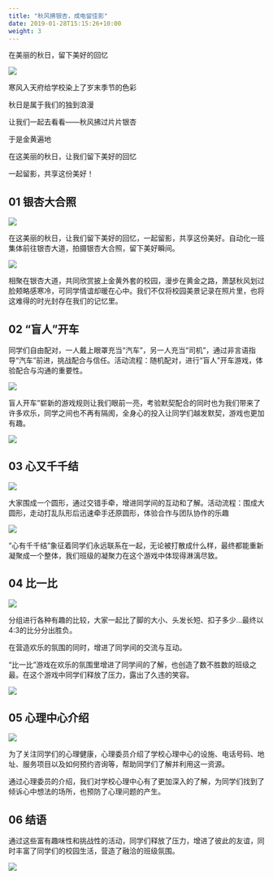 ```yaml
---
title: "秋风拂银杏，成电留佳影"
date: 2019-01-28T15:15:26+10:00
weight: 3
---
```


在美丽的秋日，留下美好的回忆

![](images/activities/3/1.png)

寒风入天府给学校染上了岁末季节的色彩

秋日是属于我们的独到浪漫

让我们一起去看看——秋风拂过片片银杏

于是金黄遍地

在这美丽的秋日，让我们留下美好的回忆

一起留影，共享这份美好！

 

## 01 银杏大合照

![](images/activities/3/2.jpg)

在这美丽的秋日，让我们留下美好的回忆，一起留影，共享这份美好。自动化一班集体前往银杏大道，拍摄银杏大合照，留下美好瞬间。

![](images/activities/3/3.png)

相聚在银杏大道，共同欣赏披上金黄外套的校园，漫步在黄金之路，萧瑟秋风划过脸颊略感寒冷，可同学情谊却暖在心中。我们不仅将校园美景记录在照片里，也将这难得的时光封存在我们的记忆里。



## 02 “盲人”开车  

同学们自由配对，一人戴上眼罩充当“汽车”，另一人充当“司机”，通过非言语指导“汽车”前进，挑战配合与信任。活动流程：随机配对，进行“盲人”开车游戏，体验配合与沟通的重要性。

![](images/activities/3/4.png)

盲人开车”崭新的游戏规则让我们眼前一亮，考验默契配合的同时也为我们带来了许多欢乐，同学之间也不再有隔阂，全身心的投入让同学们越发默契，游戏也更加有趣。

![](images/activities/3/5.png)



## 03 心又千千结

![](images/activities/3/6.png)

大家围成一个圆形，通过交错手牵，增进同学间的互动和了解。活动流程：围成大圆形，走动打乱队形后迅速牵手还原圆形，体验合作与团队协作的乐趣

![](images/activities/3/7.png)

“心有千千结”象征着同学们永远联系在一起，无论被打散成什么样，最终都能重新凝聚成一个整体，我们班级的凝聚力在这个游戏中体现得淋漓尽致。



## 04 比一比  

![](images/activities/3/8.png)

分组进行各种有趣的比较，大家一起比了脚的大小、头发长短、扣子多少...最终以4:3的比分分出胜负。

在营造欢乐的氛围的同时，增进了同学间的交流与互动。

“比一比”游戏在欢乐的氛围里增进了同学间的了解，也创造了数不胜数的班级之最。在这个游戏中同学们释放了压力，露出了久违的笑容。 

![](images/activities/3/9.png)


## 05 心理中心介绍 

![](images/activities/3/10.png)

为了关注同学们的心理健康，心理委员介绍了学校心理中心的设施、电话号码、地址、服务项目以及如何预约咨询等，帮助同学们了解并利用这一资源。

通过心理委员的介绍，我们对学校心理中心有了更加深入的了解，为同学们找到了倾诉心中想法的场所，也预防了心理问题的产生。



## 06 结语  

通过这些富有趣味性和挑战性的活动，同学们释放了压力，增进了彼此的友谊，同时丰富了同学们的校园生活，营造了融洽的班级氛围。

![](images/activities/3/11.jpg)